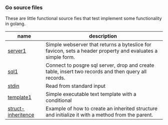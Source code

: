 ### Go source files

These are little functional source fies that test implement some functionality in golang.

| name | description |
| ---- | ----------- |
| [server1](https://github.com/skriticos/chteats/blob/master/go/server1.go) | Simple webserver that returns a byteslice for favicon, sets a header property and evaluates a simple form. |
| [sql1](https://github.com/skriticos/chteats/blob/master/go/sql1.go) | Connect to posgre sql server, drop and create table, insert two records and then query all records. |
| [stdin](https://github.com/skriticos/chteats/blob/master/go/stdin.go) | Read from standard input |
| [template1](https://github.com/skriticos/chteats/blob/master/go/template1.go) | Simple executable text template with a conditional |
| [struct-inheritence](https://github.com/skriticos/chteats/blob/master/go/struct-inheritence.go) | Example of how to create an inherited structure and initialize it with a method from the parent. |
